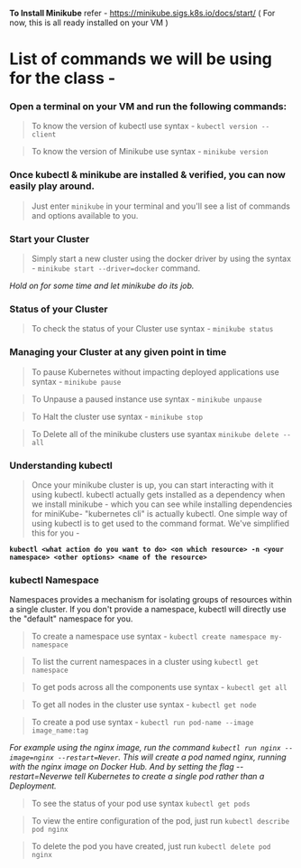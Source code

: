 **To Install Minikube** refer - https://minikube.sigs.k8s.io/docs/start/ 
( For now, this is all ready installed on your VM ) 

# List of commands we will be using for the class - 

### Open a terminal on your VM and run the following commands:

> To know the version of kubectl use syntax - `kubectl version --client`

> To know the version of Minikube use syntax - `minikube version` 

### Once kubectl & minikube are installed & verified, you can now easily play around. 

> Just enter `minikube` in your terminal and you'll see a list of commands and options available to you.

### Start your Cluster

> Simply start a new cluster using the docker driver by using the syntax - `minikube start --driver=docker` command. 

_Hold on for some time and let minikube do its job._ 

### Status of your Cluster 

> To check the status of your Cluster use syntax - `minikube status` 

### Managing your Cluster at any given point in time

> To pause Kubernetes without impacting deployed applications use syntax - `minikube pause`

> To Unpause a paused instance use syntax - `minikube unpause`

> To Halt the cluster use syntax - `minikube stop` 

> To Delete all of the minikube clusters use syantax `minikube delete --all`


### Understanding kubectl

> Once your minikube cluster is up, you can start interacting with it using kubectl. kubectl actually gets installed as a dependency when we install minikube - which you can see while installing dependencies for miniKube- "kubernetes cli" is actually kubectl. One simple way of using kubectl is to get used to the command format. We've simplified this for you - 


**`kubectl <what action do you want to do> <on which resource> -n <your namespace> <other options> <name of the resource>`**

### kubectl Namespace
 
Namespaces provides a mechanism for isolating groups of resources within a single cluster. If you don't provide a namespace, kubectl will directly use the "default" namespace for you.

> To create a namespace use syntax - `kubectl create namespace my-namespace`

> To list the current namespaces in a cluster using `kubectl get namespace`

> To get pods across all the components use syntax - `kubectl get all`

> To get all nodes in the cluster use syntax - `kubectl get node`

> To create a pod use syntax - `kubectl run pod-name --image image_name:tag`

_For example using the nginx image, run the command `kubectl run nginx --image=nginx --restart=Never`. This will create a pod named nginx, running with the nginx image on Docker Hub. And by setting the flag --restart=Neverwe tell Kubernetes to create a single pod rather than a Deployment._

> To see the status of your pod use syntax `kubectl get pods` 

> To view the entire configuration of the pod, just run `kubectl describe pod nginx` 

> To delete the pod you have created, just run `kubectl delete pod nginx`























